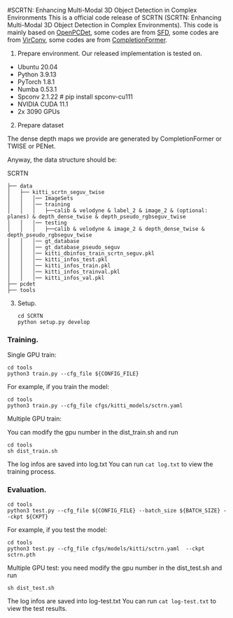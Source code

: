 #SCRTN: Enhancing Multi-Modal 3D Object Detection in Complex Environments
This is a official code release of SCRTN (SCRTN: Enhancing Multi-Modal 3D Object Detection in Complex Environments). 
This code is mainly based on [OpenPCDet](https://github.com/open-mmlab/OpenPCDet), 
some codes are from [SFD](https://github.com/LittlePey/SFD), 
some codes are from [VirConv](https://github.com/hailanyi/VirConv),
some codes are from [CompletionFormer](https://github.com/youmi-zym/CompletionFormer).



1.  Prepare  environment. 
Our released implementation is tested on.
+ Ubuntu 20.04
+ Python 3.9.13 
+ PyTorch 1.8.1
+ Numba 0.53.1
+ Spconv 2.1.22 # pip install spconv-cu111
+ NVIDIA CUDA 11.1 
+ 2x 3090 GPUs



2. Prepare dataset

The dense depth maps we provide are generated by CompletionFormer or TWISE or PENet. 

Anyway, the data structure should be:

SCRTN

    ├── data
    │   ├── kitti_scrtn_seguv_twise
    │   │   │── ImageSets
    │   │   │── training
    │   │   │   ├──calib & velodyne & label_2 & image_2 & (optional: planes) & depth_dense_twise & depth_pseudo_rgbseguv_twise
    │   │   │── testing
    │   │   │   ├──calib & velodyne & image_2 & depth_dense_twise & depth_pseudo_rgbseguv_twise
    │   │   │── gt_database
    │   │   │── gt_database_pseudo_seguv
    │   │   │── kitti_dbinfos_train_scrtn_seguv.pkl
    │   │   │── kitti_infos_test.pkl
    │   │   │── kitti_infos_train.pkl
    │   │   │── kitti_infos_trainval.pkl
    │   │   │── kitti_infos_val.pkl
    ├── pcdet
    ├── tools



3. Setup.

    ```
    cd SCRTN
    python setup.py develop

    ```

### Training.

Single GPU train:
```
cd tools
python3 train.py --cfg_file ${CONFIG_FILE}
```
For example, if you train the model:
```
cd tools
python3 train.py --cfg_file cfgs/kitti_models/sctrn.yaml 
```

Multiple GPU train: 

You can modify the gpu number in the dist_train.sh and run
```
cd tools
sh dist_train.sh
```
The log infos are saved into log.txt
You can run ```cat log.txt``` to view the training process.


### Evaluation.

```
cd tools
python3 test.py --cfg_file ${CONFIG_FILE} --batch_size ${BATCH_SIZE} --ckpt ${CKPT}
```

For example, if you test the model:

```
cd tools
python3 test.py --cfg_file cfgs/models/kitti/sctrn.yaml  --ckpt sctrn.pth
```

Multiple GPU test: you need modify the gpu number in the dist_test.sh and run
```
sh dist_test.sh 
```
The log infos are saved into log-test.txt
You can run ```cat log-test.txt``` to view the test results.
